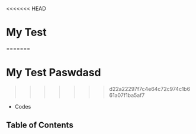 <<<<<<< HEAD
# My Test
=======
# My Test Paswdasd
>>>>>>> d22a22297f7c4e64c72c974c1b661a07f1ba5af7

* Codes

## Table of Contents

